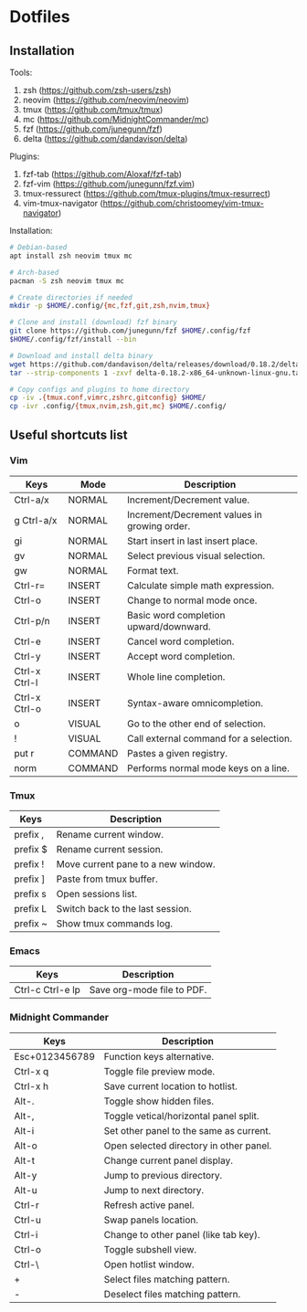 # Dotfiles

## Installation
Tools:
1. zsh (https://github.com/zsh-users/zsh)
2. neovim (https://github.com/neovim/neovim)
3. tmux (https://github.com/tmux/tmux)
4. mc (https://github.com/MidnightCommander/mc)
5. fzf (https://github.com/junegunn/fzf)
6. delta (https://github.com/dandavison/delta)

Plugins:
1. fzf-tab (https://github.com/Aloxaf/fzf-tab)
2. fzf-vim (https://github.com/junegunn/fzf.vim)
3. tmux-ressurect (https://github.com/tmux-plugins/tmux-resurrect)
4. vim-tmux-navigator (https://github.com/christoomey/vim-tmux-navigator)

Installation:
```bash
# Debian-based
apt install zsh neovim tmux mc

# Arch-based
pacman -S zsh neovim tmux mc

# Create directories if needed
mkdir -p $HOME/.config/{mc,fzf,git,zsh,nvim,tmux}

# Clone and install (download) fzf binary
git clone https://github.com/junegunn/fzf $HOME/.config/fzf
$HOME/.config/fzf/install --bin

# Download and install delta binary
wget https://github.com/dandavison/delta/releases/download/0.18.2/delta-0.18.2-x86_64-unknown-linux-gnu.tar.gz
tar --strip-components 1 -zxvf delta-0.18.2-x86_64-unknown-linux-gnu.tar.gz -C ~/.local/bin delta-0.18.2-x86_64-unknown-linux-gnu/delta

# Copy configs and plugins to home directory
cp -iv .{tmux.conf,vimrc,zshrc,gitconfig} $HOME/
cp -ivr .config/{tmux,nvim,zsh,git,mc} $HOME/.config/
```

## Useful shortcuts list
### Vim
| Keys          | Mode    | Description                                 |
| ------------- | ------  | ------------------------------------------- |
| Ctrl-a/x      | NORMAL  | Increment/Decrement value.                  |
| g Ctrl-a/x    | NORMAL  | Increment/Decrement values in growing order.|
| gi            | NORMAL  | Start insert in last insert place.          |
| gv            | NORMAL  | Select previous visual selection.           |
| gw            | NORMAL  | Format text.                                |
| Ctrl-r=       | INSERT  | Calculate simple math expression.           |
| Ctrl-o        | INSERT  | Change to normal mode once.                 |
| Ctrl-p/n      | INSERT  | Basic word completion upward/downward.      |
| Ctrl-e        | INSERT  | Cancel word completion.                     |
| Ctrl-y        | INSERT  | Accept word completion.                     |
| Ctrl-x Ctrl-l | INSERT  | Whole line completion.                      |
| Ctrl-x Ctrl-o | INSERT  | Syntax-aware omnicompletion.                |
| o             | VISUAL  | Go to the other end of selection.           |
| !             | VISUAL  | Call external command for a selection.      |
| put r         | COMMAND | Pastes a given registry.                    |
| norm          | COMMAND | Performs normal mode keys on a line.        |

### Tmux
| Keys                   | Description                                 |
| ---------------------- | ------------------------------------------- |
| prefix ,               | Rename current window.                      |
| prefix $               | Rename current session.                     |
| prefix !               | Move current pane to a new window.          |
| prefix ]               | Paste from tmux buffer.                     |
| prefix s               | Open sessions list.                         |
| prefix L               | Switch back to the last session.            |
| prefix ~               | Show tmux commands log.                     |

### Emacs
| Keys                   | Description                                 |
| ---------------------- | ------------------------------------------- |
| Ctrl-c Ctrl-e lp       | Save org-mode file to PDF.                  |

### Midnight Commander
| Keys                   | Description                                 |
| ---------------------- | ------------------------------------------- |
| Esc+0123456789         | Function keys alternative.                  |
| Ctrl-x q               | Toggle file preview mode.                   |
| Ctrl-x h               | Save current location to hotlist.           |
| Alt-.                  | Toggle show hidden files.                   |
| Alt-,                  | Toggle vetical/horizontal panel split.      |
| Alt-i                  | Set other panel to the same as current.     |
| Alt-o                  | Open selected directory in other panel.     |
| Alt-t                  | Change current panel display.               |
| Alt-y                  | Jump to previous directory.                 |
| Alt-u                  | Jump to next directory.                     |
| Ctrl-r                 | Refresh active panel.                       |
| Ctrl-u                 | Swap panels location.                       |
| Ctrl-i                 | Change to other panel (like tab key).       |
| Ctrl-o                 | Toggle subshell view.                       |
| Ctrl-\                 | Open hotlist window.                        |
| +                      | Select files matching pattern.              |
| -                      | Deselect files matching pattern.            |
